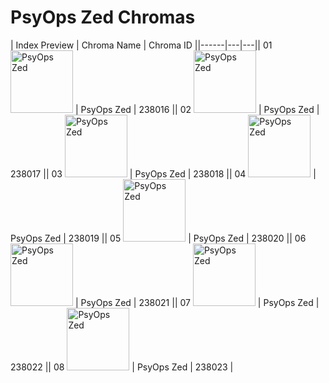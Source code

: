 # PsyOps Zed Chromas

| Index  Preview | Chroma Name | Chroma ID ||------|---|---|| 01  <img src='https://raw.communitydragon.org/latest/plugins/rcp-be-lol-game-data/global/default/v1/champion-chroma-images/238/238016.png' alt='PsyOps Zed' width='100'> | PsyOps Zed | 238016 || 02  <img src='https://raw.communitydragon.org/latest/plugins/rcp-be-lol-game-data/global/default/v1/champion-chroma-images/238/238017.png' alt='PsyOps Zed' width='100'> | PsyOps Zed | 238017 || 03  <img src='https://raw.communitydragon.org/latest/plugins/rcp-be-lol-game-data/global/default/v1/champion-chroma-images/238/238018.png' alt='PsyOps Zed' width='100'> | PsyOps Zed | 238018 || 04  <img src='https://raw.communitydragon.org/latest/plugins/rcp-be-lol-game-data/global/default/v1/champion-chroma-images/238/238019.png' alt='PsyOps Zed' width='100'> | PsyOps Zed | 238019 || 05  <img src='https://raw.communitydragon.org/latest/plugins/rcp-be-lol-game-data/global/default/v1/champion-chroma-images/238/238020.png' alt='PsyOps Zed' width='100'> | PsyOps Zed | 238020 || 06  <img src='https://raw.communitydragon.org/latest/plugins/rcp-be-lol-game-data/global/default/v1/champion-chroma-images/238/238021.png' alt='PsyOps Zed' width='100'> | PsyOps Zed | 238021 || 07  <img src='https://raw.communitydragon.org/latest/plugins/rcp-be-lol-game-data/global/default/v1/champion-chroma-images/238/238022.png' alt='PsyOps Zed' width='100'> | PsyOps Zed | 238022 || 08  <img src='https://raw.communitydragon.org/latest/plugins/rcp-be-lol-game-data/global/default/v1/champion-chroma-images/238/238023.png' alt='PsyOps Zed' width='100'> | PsyOps Zed | 238023 |